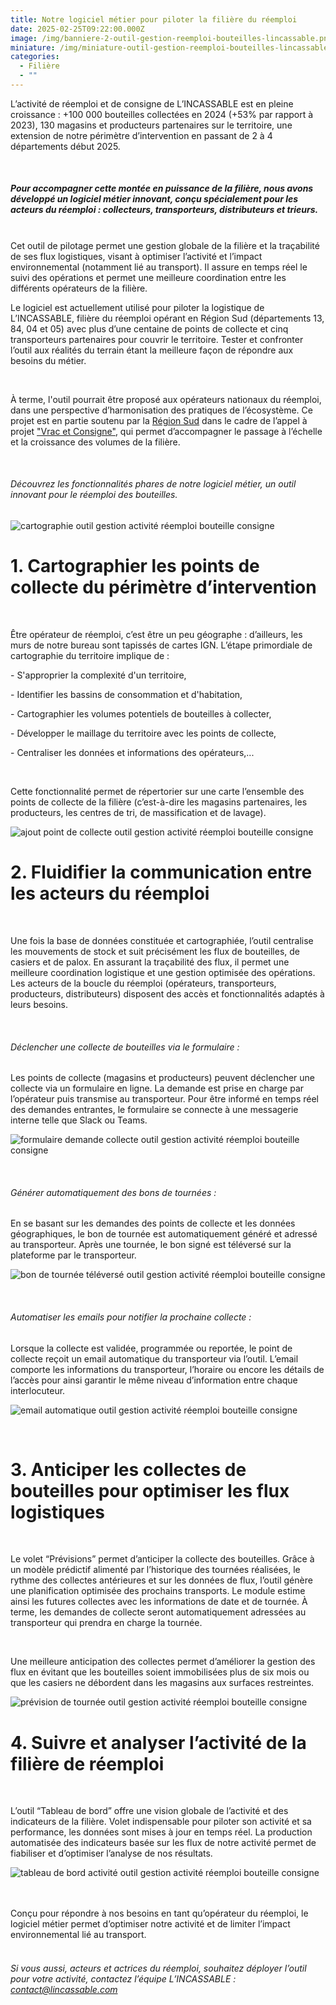 ```yaml
---
title: Notre logiciel métier pour piloter la filière du réemploi
date: 2025-02-25T09:22:00.000Z
image: /img/banniere-2-outil-gestion-reemploi-bouteilles-lincassable.png
miniature: /img/miniature-outil-gestion-reemploi-bouteilles-lincassable.jpg
categories:
  - Filière
  - ""
---
```

L’activité de réemploi et de consigne de L’INCASSABLE est en pleine croissance : +100 000 bouteilles collectées en 2024 (+53% par rapport à 2023), 130 magasins et producteurs partenaires sur le territoire, une extension de notre périmètre d’intervention en passant de 2 à 4 départements début 2025.

<br>

##### Pour accompagner cette montée en puissance de la filière, nous avons développé un logiciel métier innovant, conçu spécialement pour les acteurs du réemploi : collecteurs, transporteurs, distributeurs et trieurs.

<br>
Cet outil de pilotage permet une gestion globale de la filière et la traçabilité de ses flux logistiques, visant à optimiser l’activité et l’impact environnemental (notamment lié au transport). Il assure en temps réel le suivi des opérations et permet une meilleure coordination entre les différents opérateurs de la filière.

Le logiciel est actuellement utilisé pour piloter la logistique de L’INCASSABLE, filière du réemploi opérant en Région Sud (départements 13, 84, 04 et 05) avec plus d’une centaine de points de collecte et cinq transporteurs partenaires pour couvrir le territoire. Tester et confronter l’outil aux réalités du terrain étant la meilleure façon de répondre aux besoins du métier.

<br>

À terme, l'outil pourrait être proposé aux opérateurs nationaux du réemploi, dans une perspective d’harmonisation des pratiques de l’écosystème.
Ce projet est en partie soutenu par la [Région Sud](https://www.maregionsud.fr/) dans le cadre de l’appel à projet ["Vrac et Consigne"](https://www.maregionsud.fr/vos-aides/detail/vrac-et-consigne), qui permet d’accompagner le passage à l’échelle et la croissance des volumes de la filière.

<br>

###### Découvrez les fonctionnalités phares de notre logiciel métier, un outil innovant pour le réemploi des bouteilles.

![cartographie outil gestion activité réemploi bouteille consigne ](/img/cartographie-outil-gestion-reemploi-bouteilles-lincassable.png "Cartographie logiciel métier réemploi")

# 1. Cartographier les points de collecte du périmètre d’intervention

<br>

Être opérateur de réemploi, c’est être un peu géographe : d’ailleurs, les murs de notre bureau sont tapissés de cartes IGN. L’étape primordiale de cartographie du territoire implique de :

\- S'approprier la complexité d'un territoire,

\- Identifier les bassins de consommation et d'habitation,

\- Cartographier les volumes potentiels de bouteilles à collecter,

\- Développer le maillage du territoire avec les points de collecte,

\- Centraliser les données et informations des opérateurs,...

<br>

Cette fonctionnalité permet de répertorier sur une carte l’ensemble des points de collecte de la filière (c’est-à-dire les magasins partenaires, les producteurs, les centres de tri, de massification et de lavage).

![ajout point de collecte outil gestion activité réemploi bouteille consigne ](/img/ajout-point-outil-gestion-reemploi-bouteilles-lincassable.png "Point de collecte logiciel métier réemploi")

[](/img/ajout-point-outil-gestion-reemploi-bouteilles-lincassable.png)

# 2. Fluidifier la communication entre les acteurs du réemploi

<br>

Une fois la base de données constituée et cartographiée, l’outil centralise les mouvements de stock et suit précisément les flux de bouteilles, de casiers et de palox. En assurant la traçabilité des flux, il permet une meilleure coordination logistique et une gestion optimisée des opérations. Les acteurs de la boucle du réemploi (opérateurs, transporteurs, producteurs, distributeurs) disposent des accès et fonctionnalités adaptés à leurs besoins.

<br>

###### Déclencher une collecte de bouteilles via le formulaire :

Les points de collecte (magasins et producteurs) peuvent déclencher une collecte via un formulaire en ligne. La demande est prise en charge par l’opérateur puis transmise au transporteur. Pour être informé en temps réel des demandes entrantes, le formulaire se connecte à une messagerie interne telle que Slack ou Teams.

![formulaire demande collecte outil gestion activité réemploi bouteille consigne ](/img/formulaire-outil-gestion-reemploi-bouteilles-lincassable.png "Formulaire demande de collecte logiciel métier réemploi")

[](/img/formulaire-outil-gestion-reemploi-bouteilles-lincassable.png)
<br>

###### Générer automatiquement des bons de tournées :

En se basant sur les demandes des points de collecte et les données géographiques, le bon de tournée est automatiquement généré et adressé au transporteur. Après une tournée, le bon signé est téléversé sur la plateforme par le transporteur.

![bon de tournée téléversé outil gestion activité réemploi bouteille consigne ](/img/bon-tournee-outil-gestion-reemploi-bouteilles-lincassable.png "Bon de tournée logiciel métier réemploi")

[](/img/bon-tournee-outil-gestion-reemploi-bouteilles-lincassable.png)
<br>

###### Automatiser les emails pour notifier la prochaine collecte :

Lorsque la collecte est validée, programmée ou reportée, le point de collecte reçoit un email automatique du transporteur via l’outil. L’email comporte les informations du transporteur, l’horaire ou encore les détails de l’accès pour ainsi garantir le même niveau d’information entre chaque interlocuteur.

![email automatique outil gestion activité réemploi bouteille consigne ](/img/email-outil-gestion-reemploi-bouteilles-lincassable.png "Email automatique logiciel métier réemploi")

[](/img/email-outil-gestion-reemploi-bouteilles-lincassable.png)
<br>

# 3. Anticiper les collectes de bouteilles pour optimiser les flux logistiques

<br>

Le volet “Prévisions” permet d’anticiper la collecte des bouteilles. Grâce à un modèle prédictif alimenté par l’historique des tournées réalisées, le rythme des collectes antérieures et sur les données de flux, l’outil génère une planification optimisée des prochains transports. Le module estime ainsi les futures collectes avec les informations de date et de tournée. À terme, les demandes de collecte seront automatiquement adressées au transporteur qui prendra en charge la tournée.

<br>

Une meilleure anticipation des collectes permet d’améliorer la gestion des flux en évitant que les bouteilles soient immobilisées plus de six mois ou que les casiers ne débordent dans les magasins aux surfaces restreintes.

![prévision de tournée outil gestion activité réemploi bouteille consigne ](/img/previsions-outil-gestion-reemploi-bouteilles-lincassable.png "Prévision de toournée logiciel métier réemploi")

# 4. Suivre et analyser l’activité de la filière de réemploi

<br>

L’outil “Tableau de bord” offre une vision globale de l’activité et des indicateurs de la filière. Volet indispensable pour piloter son activité et sa performance, les données sont mises à jour en temps réel. La production automatisée des indicateurs basée sur les flux de notre activité permet de fiabiliser et d’optimiser l’analyse de nos résultats.

![tableau de bord activité outil gestion activité réemploi bouteille consigne ](/img/tableau-bord-outil-gestion-reemploi-bouteilles-lincassable.png "Tableau de bord activité logiciel métier réemploi")

[](/img/tableau-bord-outil-gestion-reemploi-bouteilles-lincassable.png)
<br>
<br>
Conçu pour répondre à nos besoins en tant qu’opérateur du réemploi, le logiciel métier permet d’optimiser notre activité et de limiter l’impact environnemental lié au transport.
<br>
<br>

###### Si vous aussi, acteurs et actrices du réemploi, souhaitez déployer l’outil pour votre activité, contactez l’équipe L’INCASSABLE : contact@lincassable.com
